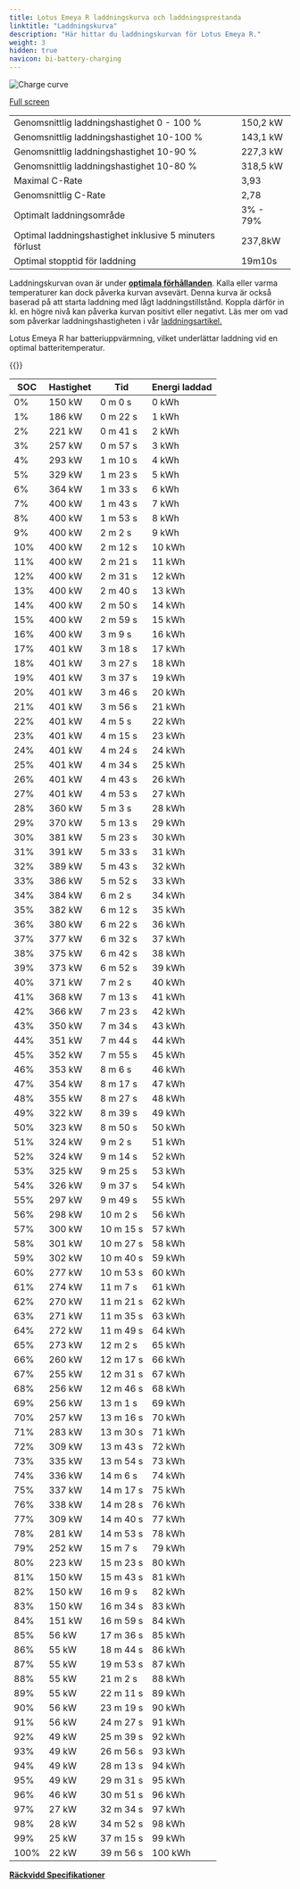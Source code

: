 ```yaml
---
title: Lotus Emeya R laddningskurva och laddningsprestanda
linktitle: "Laddningskurva"
description: "Här hittar du laddningskurvan för Lotus Emeya R."
weight: 3
hidden: true
navicon: bi-battery-charging
---
```

<!-- markdownlint-disable MD033 -->
<img src="/images/models/lotus/emeya/emeya_r/chargingcurve.svg" alt="Charge curve" class="img-fluid">

[Full screen](/images/models/lotus/emeya/emeya_r/chargingcurve.svg)


<table class="table table-striped border">
<tbody>
<tr>
<td>Genomsnittlig laddningshastighet 0 - 100 %</td><td>150,2 kW</td>
</tr>
<tr>
<td>Genomsnittlig laddningshastighet 10-100 %</td><td>143,1 kW</td>
</tr>
<tr>
<td>Genomsnittlig laddningshastighet 10-90 %</td><td>227,3 kW</td>
</tr>
<tr>
<td>Genomsnittlig laddningshastighet 10-80 %</td><td>318,5 kW</td>
</tr>
<tr>
<td>Maximal C-Rate</td><td>3,93</td>
</tr>
<tr>
<td>Genomsnittlig C-Rate</td><td>2,78</td>
</tr>
<tr>
<td>Optimalt laddningsområde</td><td>3% - 79%</td>
</tr>
<tr>
<td>Optimal laddningshastighet inklusive 5 minuters förlust</td><td>237,8kW</td>
</tr>
<tr>
<td>Optimal stopptid för laddning</td><td>19m10s</td>
</tr>
</tbody>
</table>


Laddningskurvan ovan är under **[optimala förhållanden](../../../../../technology/battery/charging/#temperatur)**. Kalla eller varma temperaturer kan dock påverka kurvan avsevärt. Denna kurva är också baserad på att starta laddning med lågt laddningstillstånd. Koppla därför in kl. en högre nivå kan påverka kurvan positivt eller negativt. Läs mer om vad som påverkar laddningshastigheten i vår [laddningsartikel.](../../../../../technology/battery/charging/)


Lotus Emeya R har batteriuppvärmning, vilket underlättar laddning vid en optimal batteritemperatur.


{{<evkxdisplayaddarticle />}}
<table class="table table-striped border">
<thead>
<tr><th>SOC</th><th>Hastighet</th><th>Tid</th><th>Energi laddad</th></tr>
</thead>
<tbody>
<tr>
<td>0%</td><td>150 kW</td><td> 0 m 0 s </td><td>0 kWh </td>
</tr>
<tr>
<td>1%</td><td>186 kW</td><td> 0 m 22 s </td><td>1 kWh </td>
</tr>
<tr>
<td>2%</td><td>221 kW</td><td> 0 m 41 s </td><td>2 kWh </td>
</tr>
<tr>
<td>3%</td><td>257 kW</td><td> 0 m 57 s </td><td>3 kWh </td>
</tr>
<tr>
<td>4%</td><td>293 kW</td><td> 1 m 10 s </td><td>4 kWh </td>
</tr>
<tr>
<td>5%</td><td>329 kW</td><td> 1 m 23 s </td><td>5 kWh </td>
</tr>
<tr>
<td>6%</td><td>364 kW</td><td> 1 m 33 s </td><td>6 kWh </td>
</tr>
<tr>
<td>7%</td><td>400 kW</td><td> 1 m 43 s </td><td>7 kWh </td>
</tr>
<tr>
<td>8%</td><td>400 kW</td><td> 1 m 53 s </td><td>8 kWh </td>
</tr>
<tr>
<td>9%</td><td>400 kW</td><td> 2 m 2 s </td><td>9 kWh </td>
</tr>
<tr>
<td>10%</td><td>400 kW</td><td> 2 m 12 s </td><td>10 kWh </td>
</tr>
<tr>
<td>11%</td><td>400 kW</td><td> 2 m 21 s </td><td>11 kWh </td>
</tr>
<tr>
<td>12%</td><td>400 kW</td><td> 2 m 31 s </td><td>12 kWh </td>
</tr>
<tr>
<td>13%</td><td>400 kW</td><td> 2 m 40 s </td><td>13 kWh </td>
</tr>
<tr>
<td>14%</td><td>400 kW</td><td> 2 m 50 s </td><td>14 kWh </td>
</tr>
<tr>
<td>15%</td><td>400 kW</td><td> 2 m 59 s </td><td>15 kWh </td>
</tr>
<tr>
<td>16%</td><td>400 kW</td><td> 3 m 9 s </td><td>16 kWh </td>
</tr>
<tr>
<td>17%</td><td>401 kW</td><td> 3 m 18 s </td><td>17 kWh </td>
</tr>
<tr>
<td>18%</td><td>401 kW</td><td> 3 m 27 s </td><td>18 kWh </td>
</tr>
<tr>
<td>19%</td><td>401 kW</td><td> 3 m 37 s </td><td>19 kWh </td>
</tr>
<tr>
<td>20%</td><td>401 kW</td><td> 3 m 46 s </td><td>20 kWh </td>
</tr>
<tr>
<td>21%</td><td>401 kW</td><td> 3 m 56 s </td><td>21 kWh </td>
</tr>
<tr>
<td>22%</td><td>401 kW</td><td> 4 m 5 s </td><td>22 kWh </td>
</tr>
<tr>
<td>23%</td><td>401 kW</td><td> 4 m 15 s </td><td>23 kWh </td>
</tr>
<tr>
<td>24%</td><td>401 kW</td><td> 4 m 24 s </td><td>24 kWh </td>
</tr>
<tr>
<td>25%</td><td>401 kW</td><td> 4 m 34 s </td><td>25 kWh </td>
</tr>
<tr>
<td>26%</td><td>401 kW</td><td> 4 m 43 s </td><td>26 kWh </td>
</tr>
<tr>
<td>27%</td><td>401 kW</td><td> 4 m 53 s </td><td>27 kWh </td>
</tr>
<tr>
<td>28%</td><td>360 kW</td><td> 5 m 3 s </td><td>28 kWh </td>
</tr>
<tr>
<td>29%</td><td>370 kW</td><td> 5 m 13 s </td><td>29 kWh </td>
</tr>
<tr>
<td>30%</td><td>381 kW</td><td> 5 m 23 s </td><td>30 kWh </td>
</tr>
<tr>
<td>31%</td><td>391 kW</td><td> 5 m 33 s </td><td>31 kWh </td>
</tr>
<tr>
<td>32%</td><td>389 kW</td><td> 5 m 43 s </td><td>32 kWh </td>
</tr>
<tr>
<td>33%</td><td>386 kW</td><td> 5 m 52 s </td><td>33 kWh </td>
</tr>
<tr>
<td>34%</td><td>384 kW</td><td> 6 m 2 s </td><td>34 kWh </td>
</tr>
<tr>
<td>35%</td><td>382 kW</td><td> 6 m 12 s </td><td>35 kWh </td>
</tr>
<tr>
<td>36%</td><td>380 kW</td><td> 6 m 22 s </td><td>36 kWh </td>
</tr>
<tr>
<td>37%</td><td>377 kW</td><td> 6 m 32 s </td><td>37 kWh </td>
</tr>
<tr>
<td>38%</td><td>375 kW</td><td> 6 m 42 s </td><td>38 kWh </td>
</tr>
<tr>
<td>39%</td><td>373 kW</td><td> 6 m 52 s </td><td>39 kWh </td>
</tr>
<tr>
<td>40%</td><td>371 kW</td><td> 7 m 2 s </td><td>40 kWh </td>
</tr>
<tr>
<td>41%</td><td>368 kW</td><td> 7 m 13 s </td><td>41 kWh </td>
</tr>
<tr>
<td>42%</td><td>366 kW</td><td> 7 m 23 s </td><td>42 kWh </td>
</tr>
<tr>
<td>43%</td><td>350 kW</td><td> 7 m 34 s </td><td>43 kWh </td>
</tr>
<tr>
<td>44%</td><td>351 kW</td><td> 7 m 44 s </td><td>44 kWh </td>
</tr>
<tr>
<td>45%</td><td>352 kW</td><td> 7 m 55 s </td><td>45 kWh </td>
</tr>
<tr>
<td>46%</td><td>353 kW</td><td> 8 m 6 s </td><td>46 kWh </td>
</tr>
<tr>
<td>47%</td><td>354 kW</td><td> 8 m 17 s </td><td>47 kWh </td>
</tr>
<tr>
<td>48%</td><td>355 kW</td><td> 8 m 27 s </td><td>48 kWh </td>
</tr>
<tr>
<td>49%</td><td>322 kW</td><td> 8 m 39 s </td><td>49 kWh </td>
</tr>
<tr>
<td>50%</td><td>323 kW</td><td> 8 m 50 s </td><td>50 kWh </td>
</tr>
<tr>
<td>51%</td><td>324 kW</td><td> 9 m 2 s </td><td>51 kWh </td>
</tr>
<tr>
<td>52%</td><td>324 kW</td><td> 9 m 14 s </td><td>52 kWh </td>
</tr>
<tr>
<td>53%</td><td>325 kW</td><td> 9 m 25 s </td><td>53 kWh </td>
</tr>
<tr>
<td>54%</td><td>326 kW</td><td> 9 m 37 s </td><td>54 kWh </td>
</tr>
<tr>
<td>55%</td><td>297 kW</td><td> 9 m 49 s </td><td>55 kWh </td>
</tr>
<tr>
<td>56%</td><td>298 kW</td><td> 10 m 2 s </td><td>56 kWh </td>
</tr>
<tr>
<td>57%</td><td>300 kW</td><td> 10 m 15 s </td><td>57 kWh </td>
</tr>
<tr>
<td>58%</td><td>301 kW</td><td> 10 m 27 s </td><td>58 kWh </td>
</tr>
<tr>
<td>59%</td><td>302 kW</td><td> 10 m 40 s </td><td>59 kWh </td>
</tr>
<tr>
<td>60%</td><td>277 kW</td><td> 10 m 53 s </td><td>60 kWh </td>
</tr>
<tr>
<td>61%</td><td>274 kW</td><td> 11 m 7 s </td><td>61 kWh </td>
</tr>
<tr>
<td>62%</td><td>270 kW</td><td> 11 m 21 s </td><td>62 kWh </td>
</tr>
<tr>
<td>63%</td><td>271 kW</td><td> 11 m 35 s </td><td>63 kWh </td>
</tr>
<tr>
<td>64%</td><td>272 kW</td><td> 11 m 49 s </td><td>64 kWh </td>
</tr>
<tr>
<td>65%</td><td>273 kW</td><td> 12 m 2 s </td><td>65 kWh </td>
</tr>
<tr>
<td>66%</td><td>260 kW</td><td> 12 m 17 s </td><td>66 kWh </td>
</tr>
<tr>
<td>67%</td><td>255 kW</td><td> 12 m 31 s </td><td>67 kWh </td>
</tr>
<tr>
<td>68%</td><td>256 kW</td><td> 12 m 46 s </td><td>68 kWh </td>
</tr>
<tr>
<td>69%</td><td>256 kW</td><td> 13 m 1 s </td><td>69 kWh </td>
</tr>
<tr>
<td>70%</td><td>257 kW</td><td> 13 m 16 s </td><td>70 kWh </td>
</tr>
<tr>
<td>71%</td><td>283 kW</td><td> 13 m 30 s </td><td>71 kWh </td>
</tr>
<tr>
<td>72%</td><td>309 kW</td><td> 13 m 43 s </td><td>72 kWh </td>
</tr>
<tr>
<td>73%</td><td>335 kW</td><td> 13 m 54 s </td><td>73 kWh </td>
</tr>
<tr>
<td>74%</td><td>336 kW</td><td> 14 m 6 s </td><td>74 kWh </td>
</tr>
<tr>
<td>75%</td><td>337 kW</td><td> 14 m 17 s </td><td>75 kWh </td>
</tr>
<tr>
<td>76%</td><td>338 kW</td><td> 14 m 28 s </td><td>76 kWh </td>
</tr>
<tr>
<td>77%</td><td>309 kW</td><td> 14 m 40 s </td><td>77 kWh </td>
</tr>
<tr>
<td>78%</td><td>281 kW</td><td> 14 m 53 s </td><td>78 kWh </td>
</tr>
<tr>
<td>79%</td><td>252 kW</td><td> 15 m 7 s </td><td>79 kWh </td>
</tr>
<tr>
<td>80%</td><td>223 kW</td><td> 15 m 23 s </td><td>80 kWh </td>
</tr>
<tr>
<td>81%</td><td>150 kW</td><td> 15 m 43 s </td><td>81 kWh </td>
</tr>
<tr>
<td>82%</td><td>150 kW</td><td> 16 m 9 s </td><td>82 kWh </td>
</tr>
<tr>
<td>83%</td><td>150 kW</td><td> 16 m 34 s </td><td>83 kWh </td>
</tr>
<tr>
<td>84%</td><td>151 kW</td><td> 16 m 59 s </td><td>84 kWh </td>
</tr>
<tr>
<td>85%</td><td>56 kW</td><td> 17 m 36 s </td><td>85 kWh </td>
</tr>
<tr>
<td>86%</td><td>55 kW</td><td> 18 m 44 s </td><td>86 kWh </td>
</tr>
<tr>
<td>87%</td><td>55 kW</td><td> 19 m 53 s </td><td>87 kWh </td>
</tr>
<tr>
<td>88%</td><td>55 kW</td><td> 21 m 2 s </td><td>88 kWh </td>
</tr>
<tr>
<td>89%</td><td>55 kW</td><td> 22 m 11 s </td><td>89 kWh </td>
</tr>
<tr>
<td>90%</td><td>56 kW</td><td> 23 m 19 s </td><td>90 kWh </td>
</tr>
<tr>
<td>91%</td><td>56 kW</td><td> 24 m 27 s </td><td>91 kWh </td>
</tr>
<tr>
<td>92%</td><td>49 kW</td><td> 25 m 39 s </td><td>92 kWh </td>
</tr>
<tr>
<td>93%</td><td>49 kW</td><td> 26 m 56 s </td><td>93 kWh </td>
</tr>
<tr>
<td>94%</td><td>49 kW</td><td> 28 m 13 s </td><td>94 kWh </td>
</tr>
<tr>
<td>95%</td><td>49 kW</td><td> 29 m 31 s </td><td>95 kWh </td>
</tr>
<tr>
<td>96%</td><td>46 kW</td><td> 30 m 51 s </td><td>96 kWh </td>
</tr>
<tr>
<td>97%</td><td>27 kW</td><td> 32 m 34 s </td><td>97 kWh </td>
</tr>
<tr>
<td>98%</td><td>28 kW</td><td> 34 m 52 s </td><td>98 kWh </td>
</tr>
<tr>
<td>99%</td><td>25 kW</td><td> 37 m 15 s </td><td>99 kWh </td>
</tr>
<tr>
<td>100%</td><td>22 kW</td><td> 39 m 56 s </td><td>100 kWh </td>
</tr>
</tbody>
</table>

<div class="mt-3 mb-3">
<a href="../rangeandconsumption/" class="text-decoration-none text-black">
<strong><i class="bi-arrow-left"></i> Räckvidd </strong>
</a>
<a href="../specifications/" class="text-decoration-none text-black float-end">
<strong>Specifikationer <i class="bi-arrow-right"></i></strong>
</a>
</div>
